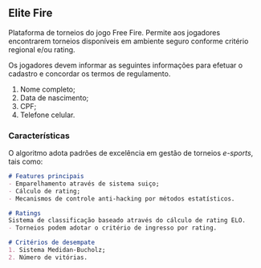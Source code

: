 ## Elite Fire

Plataforma de torneios do jogo Free Fire. Permite aos jogadores encontrarem torneios disponíveis em ambiente seguro conforme critério regional e/ou rating.

Os jogadores devem informar as seguintes informações para efetuar o cadastro e concordar os termos de regulamento. 
1. Nome completo;
2. Data de nascimento;
3. CPF;
4. Telefone celular.

### Características

O algoritmo adota padrões de excelência em gestão de torneios _e-sports_, tais como:

```markdown
# Features principais
- Emparelhamento através de sistema suiço;
- Cálculo de rating;
- Mecanismos de controle anti-hacking por métodos estatísticos.

# Ratings
Sistema de classificação baseado através do cálculo de rating ELO. 
- Torneios podem adotar o critério de ingresso por rating.

# Critérios de desempate
1. Sistema Medidan-Bucholz;
2. Número de vitórias.


```


